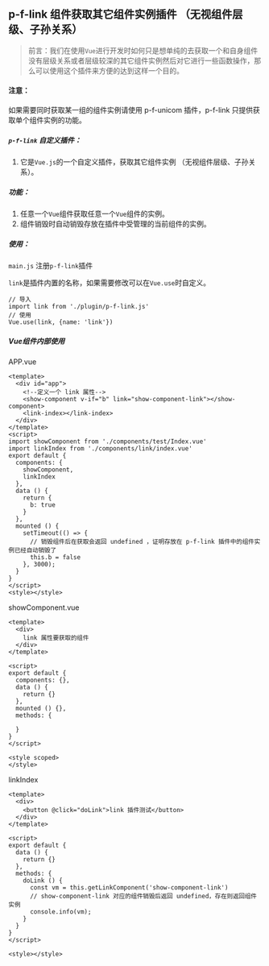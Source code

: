 ## p-f-link 组件获取其它组件实例插件 （无视组件层级、子孙关系）

> 前言：我们在使用`Vue`进行开发时如何只是想单纯的去获取一个和自身组件没有层级关系或者层级较深的其它组件实例然后对它进行一些函数操作，那么可以使用这个插件来方便的达到这样一个目的。

#### 注意：
如果需要同时获取某一组的组件实例请使用 p-f-unicom 插件，p-f-link 只提供获取单个组件实例的功能。

##### `p-f-link` 自定义插件：

1. 它是`Vue.js`的一个自定义插件，获取其它组件实例 （无视组件层级、子孙关系）。

##### 功能：
1. 任意一个`Vue`组件获取任意一个`Vue`组件的实例。
2. 组件销毁时自动销毁存放在插件中受管理的当前组件的实例。

##### 使用：
`main.js` 注册`p-f-link`插件

`link`是插件内置的名称，如果需要修改可以在`Vue.use`时自定义。
```
// 导入
import link from './plugin/p-f-link.js'
// 使用
Vue.use(link, {name: 'link'})
```

##### Vue组件内部使用

APP.vue

```
<template>
  <div id="app">
    <!--定义一个 link 属性-->
    <show-component v-if="b" link="show-component-link"></show-component>
    <link-index></link-index>
  </div>
</template>
<script>
import showComponent from './components/test/Index.vue'
import linkIndex from './components/link/index.vue'
export default {
  components: {
    showComponent,
    linkIndex
  },
  data () {
    return {
      b: true
    }
  },
  mounted () {
    setTimeout(() => {
      // 销毁组件后在获取会返回 undefined ，证明存放在 p-f-link 插件中的组件实例已经自动销毁了
      this.b = false
    }, 3000);
  }
}
</script>
<style></style>

```

showComponent.vue

```
<template>
  <div>
    link 属性要获取的组件
  </div>
</template>

<script>
export default {
  components: {},
  data () {
    return {}
  },
  mounted () {},
  methods: {
    
  }
}
</script>

<style scoped>
</style>

```

linkIndex

```
<template>
  <div>
    <button @click="doLink">link 插件测试</button>
  </div>
</template>

<script>
export default {
  data () {
    return {}
  },
  methods: {
    doLink () {
      const vm = this.getLinkComponent('show-component-link')
      // show-component-link 对应的组件销毁后返回 undefined，存在则返回组件实例
      console.info(vm); 
    }
  }
}
</script>

<style></style>

```
